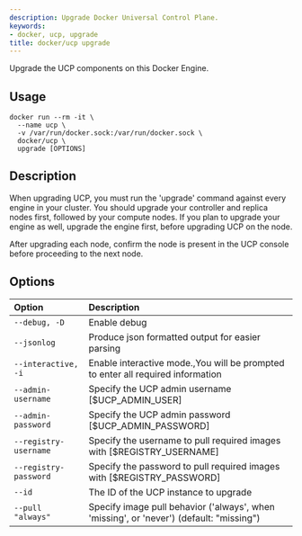 ```yaml
---
description: Upgrade Docker Universal Control Plane.
keywords:
- docker, ucp, upgrade
title: docker/ucp upgrade
---
```


Upgrade the UCP components on this Docker Engine.

## Usage

```
docker run --rm -it \
  --name ucp \
  -v /var/run/docker.sock:/var/run/docker.sock \
  docker/ucp \
  upgrade [OPTIONS]
```

## Description

When upgrading UCP, you must run the 'upgrade' command against every
engine in your cluster.  You should upgrade your controller and replica
nodes first, followed by your compute nodes.  If you plan to upgrade your
engine as well, upgrade the engine first, before upgrading UCP on the node.

After upgrading each node, confirm the node is present in the UCP console
before proceeding to the next node.


## Options

| Option                | Description                                                                             |
|:----------------------|:----------------------------------------------------------------------------------------|
| `--debug, -D`         | Enable debug                                                                            |
| `--jsonlog`           | Produce json formatted output for easier parsing                                        |
| `--interactive, -i`   | Enable interactive mode.,You will be prompted to enter all required information         |
| `--admin-username`    | Specify the UCP admin username [$UCP_ADMIN_USER]                                        |
| `--admin-password`    | Specify the UCP admin password [$UCP_ADMIN_PASSWORD]                                    |
| `--registry-username` | Specify the username to pull required images with [$REGISTRY_USERNAME]                  |
| `--registry-password` | Specify the password to pull required images with [$REGISTRY_PASSWORD]                  |
| `--id`                | The ID of the UCP instance to upgrade                                                   |
| `--pull "always"`     | Specify image pull behavior ('always', when 'missing', or 'never') (default: "missing") |
